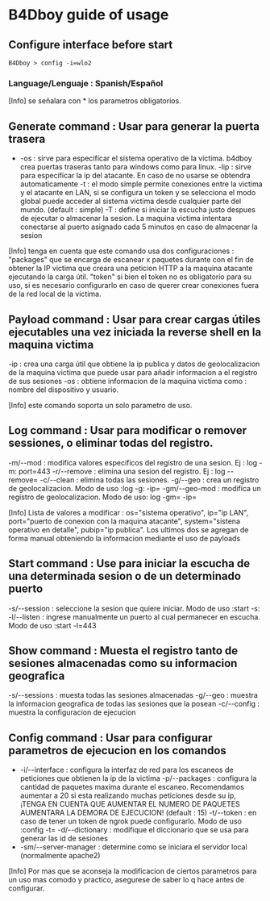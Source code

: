 # B4Dboy guide of usage

## Configure interface before start
```
B4Dboy > config -i=wlo2
```

### Language/Lenguaje : Spanish/Español
[Info] se señalara con * los parametros obligatorios.
## Generate command : Usar para generar la puerta trasera
* -os : sirve para especificar el sistema operativo de la victima. b4dboy crea puertas traseras tanto para windows como para linux.
-lip : sirve para especificar la ip del atacante. En caso de no usarse se obtendra automaticamente
-t : el modo simple permite conexiones entre la victima y el atacante en LAN, si se configura un token y se selecciona el modo global puede acceder al sistema victima desde cualquier parte del mundo. (default : simple)
-T : define si iniciar la escucha justo despues de ejecutar o almacenar la sesion. La maquina victima intentara conectarse al puerto asignado cada 5 minutos en caso de almacenar la sesion

[Info] tenga en cuenta que este comando usa dos configuraciones : "packages" que se encarga de escanear x paquetes durante con el fin de obtener la IP victima que creara una peticion HTTP a la maquina atacante ejecutando la carga útil. "token" si bien el token no es obligatorio para su uso, si es necesario configurarlo en caso de querer crear conexiones fuera de la red local de la victima.

## Payload command : Usar para crear cargas útiles ejecutables una vez iniciada la reverse shell en la maquina victima
-ip : crea una carga útil que obtiene la ip publica y datos de geolocalizacion de la maquina victima que puede usar para añadir informacion a el registro de sus sesiones
-os : obtiene informacion de la maquina victima como : nombre del dispositivo y usuario.

[Info] este comando soporta un solo parametro de uso.

## Log command : Usar para modificar o remover sessiones, o eliminar todas del registro.
-m/--mod : modifica valores especificos del registro de una sesion. Ej : log -m:<id> port=443
-r/--remove : elimina una sesion del registro. Ej : log --remove=<id>
-c/--clean : elimina todas las sesiones.
-g/--geo : crea un registro de geolocalizacion. Modo de uso :log -g:<id> -ip=<public ip>
-gm/--geo-mod : modifica un registro de geolocalizacion. Modo de uso: log -gm=<id> -ip=

[Info] Lista de valores a modificar : os="sistema operativo", ip="ip LAN", port="puerto de conexion con la maquina atacante", system="sistena operativo en detalle", pubip="ip publica". Los ultimos dos se agregan de forma manual obteniendo la informacion mediante el uso de payloads

## Start command : Use para iniciar la escucha de una determinada sesion o de un determinado puerto
-s/--session : seleccione la sesion que quiere iniciar. Modo de uso :start -s:<id>
-l/--listen : ingrese manualmente un puerto al cual permanecer en escucha. Modo de uso :start -l=443

## Show command : Muesta el registro tanto de sesiones almacenadas como su informacion geografica
-s/--sessions : muesta todas las sesiones almacenadas
-g/--geo : muestra la informacion geografica de todas las sesiones que la posean
-c/--config : muestra la configuracion de ejecucion

## Config command : Usar para configurar parametros de ejecucion en los comandos
* -i/--interface : configura la interfaz de red para los escaneos de peticiones que obtienen la ip de la victima
-p/--packages : configura la cantidad de paquetes maxima durante el escaneo. Recomendamos aumentar a 20 si esta realizando muchas peticiones desde su ip, ¡TENGA EN CUENTA QUE AUMENTAR EL NUMERO DE PAQUETES AUMENTARA LA DEMORA DE EJECUCION! (default : 15)
-t/--token : en caso de tener un token de ngrok puede configurarlo. Modo de uso :config -t=<token>
-d/--dictionary : modifique el diccionario que se usa para generar las id de sesiones
* -sm/--server-manager : determine como se iniciara el servidor local (normalmente apache2)

[Info] Por mas que se aconseja la modificacion de ciertos parametros para un uso mas comodo y practico, asegurese de saber lo q hace antes de configurar.
